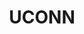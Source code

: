 ---
title: UCONN
crosslinks:
- autotldr
- place
- trackers
- ElectricalEngineering
- rightwing
- livven
- the_cheeto
- nosleep
- UnexpectedHamilton
- mademesad
- csusm
---
